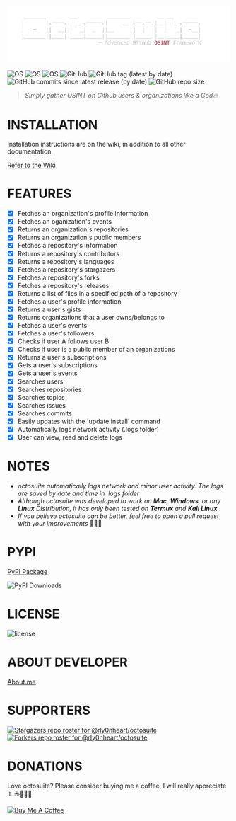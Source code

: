 ![octosuite](images/logo.png)

![OS](https://img.shields.io/badge/OS-GNU%2FLinux-red?style=for-the-badge&logo=Linux)
![OS](https://img.shields.io/badge/OS-Windows-blue?style=for-the-badge&logo=Windows)
![OS](https://img.shields.io/badge/OS-Mac-white?style=for-the-badge&logo=apple)
![GitHub](https://img.shields.io/github/license/rly0nheart/octosuite?style=for-the-badge&logo=github)
![GitHub tag (latest by date)](https://img.shields.io/github/v/tag/rly0nheart/octosuite?style=for-the-badge&logo=github)
![GitHub commits since latest release (by date)](https://img.shields.io/github/commits-since/rly0nheart/octosuite/2.0.0-beta?style=for-the-badge&logo=github)
![GitHub repo size](https://img.shields.io/github/repo-size/rly0nheart/octosuite?style=for-the-badge&logo=github)

> *Simply gather OSINT on Github users & organizations like a God🔥*

# INSTALLATION
Installation instructions are on the wiki, in addition to all other documentation.

[Refer to the Wiki](https://github.com/rly0nheart/octosuite/wiki)


# FEATURES
- [x] Fetches an organization's profile information
- [x] Fetches an oganization's events
- [x] Returns an organization's repositories
- [x] Returns an organization's public members
- [x] Fetches a repository's information
- [x] Returns a repository's contributors
- [x] Returns a repository's languages
- [x] Fetches a repository's stargazers
- [x] Fetches a repository's forks
- [x] Fetches a repository's releases
- [x] Returns a list of files in a specified path of a repository
- [x] Fetches a user's profile information
- [x] Returns a user's gists
- [x] Returns organizations that a user owns/belongs to
- [x] Fetches a user's events
- [x] Fetches a user's followers
- [x] Checks if user A follows user B
- [x] Checks if  user is a public member of an organizations
- [x] Returns a user's subscriptions
- [x] Gets a user's subscriptions
- [x] Gets a user's events
- [x] Searches users
- [x] Searches repositories
- [x] Searches topics
- [x] Searches issues
- [x] Searches commits
- [x] Easily updates with the 'update:install' command
- [x] Automatically logs network activity (.logs folder)
- [x] User can view, read and delete logs

# NOTES
* *octosuite automatically logs network and minor user activity. The logs are saved by date and time in .logs folder*
* *Although octosuite was developed to work on **Mac**, **Windows**, or any **Linux** *Distribution*, it has only been tested on **Termux** *and* **Kali Linux***
* *If you believe octosuite can be better, feel free to open a pull request with your improvements* ✌🏾🙂


# PYPI
[PyPI Package](https://pypi.org/project/octosuite)

![PyPI Downloads](https://pepy.tech/badge/octosuite)


# LICENSE
![license](https://user-images.githubusercontent.com/74001397/137917929-2f2cdb0c-4d1d-4e4b-9f0d-e01589e027b5.png)


# ABOUT DEVELOPER
[About.me](https://about.me/rly0nheart)


# SUPPORTERS
[![Stargazers repo roster for @rly0nheart/octosuite](https://reporoster.com/stars/rly0nheart/octosuite)](https://github.com/rly0nheart/octosuite/stargazers)
[![Forkers repo roster for @rly0nheart/octosuite](https://reporoster.com/forks/rly0nheart/octosuite)](https://github.com/rly0nheart/octosuite/members)


# DONATIONS
Love octosuite? Please consider buying me a coffee, I will really appreciate it. ☕👌🏾😊

<a href="https://www.buymeacoffee.com/189381184" target="_blank"><img src="https://cdn.buymeacoffee.com/buttons/default-orange.png" alt="Buy Me A Coffee" height="41" width="174"></a>
